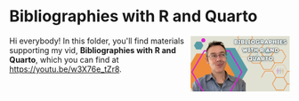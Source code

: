 # Bibliographies with R and Quarto
[<img src="bib thumb.png" align="right" height="100" />](<https://youtu.be/w3X76e_tZr8>)

Hi everybody! In this folder, you'll find materials supporting my vid, **Bibliographies with R and Quarto**, which you can find at <https://youtu.be/w3X76e_tZr8>. 

